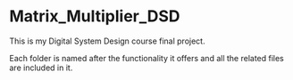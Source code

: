 # Matrix_Multiplier_DSD
This is my Digital System Design course final project.

Each folder is named after the functionality it offers and all the related files are included in it.
